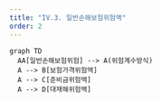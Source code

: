 ```yaml
---
title: "IV.3. 일반손해보험위험액"
order: 2
---
```



```mermaid
graph TD
  AA[일반손해보험위험] --> A(위험계수방식)
  A --> B[보험가격위험액]
  A --> C[준비금위험액]
  A --> D[대재해위험액]

```
